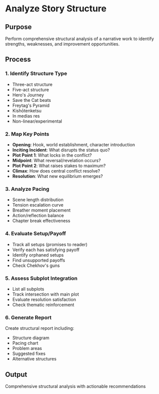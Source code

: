 <!-- Powered by XIAOMA™ Core -->

# Analyze Story Structure

## Purpose

Perform comprehensive structural analysis of a narrative work to identify strengths, weaknesses, and improvement opportunities.

## Process

### 1. Identify Structure Type

- Three-act structure
- Five-act structure
- Hero's Journey
- Save the Cat beats
- Freytag's Pyramid
- Kishōtenketsu
- In medias res
- Non-linear/experimental

### 2. Map Key Points

- **Opening**: Hook, world establishment, character introduction
- **Inciting Incident**: What disrupts the status quo?
- **Plot Point 1**: What locks in the conflict?
- **Midpoint**: What reversal/revelation occurs?
- **Plot Point 2**: What raises stakes to maximum?
- **Climax**: How does central conflict resolve?
- **Resolution**: What new equilibrium emerges?

### 3. Analyze Pacing

- Scene length distribution
- Tension escalation curve
- Breather moment placement
- Action/reflection balance
- Chapter break effectiveness

### 4. Evaluate Setup/Payoff

- Track all setups (promises to reader)
- Verify each has satisfying payoff
- Identify orphaned setups
- Find unsupported payoffs
- Check Chekhov's guns

### 5. Assess Subplot Integration

- List all subplots
- Track intersection with main plot
- Evaluate resolution satisfaction
- Check thematic reinforcement

### 6. Generate Report

Create structural report including:

- Structure diagram
- Pacing chart
- Problem areas
- Suggested fixes
- Alternative structures

## Output

Comprehensive structural analysis with actionable recommendations
